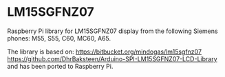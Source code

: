 # LM15SGFNZ07
Raspberry Pi library for LM15SGFNZ07 display from the following Siemens phones: M55, S55, C60, MC60, A65.

The library is based on:
https://bitbucket.org/mindogas/lm15sgfnz07
https://github.com/DhrBaksteen/Arduino-SPI-LM15SGFNZ07-LCD-Library
and has been ported to Raspberry Pi.
